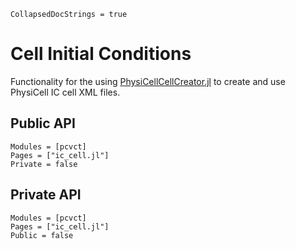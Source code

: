 ```@meta
CollapsedDocStrings = true
```

# Cell Initial Conditions

Functionality for the using [PhysiCellCellCreator.jl](https://github.com/drbergman-lab/PhysiCellCellCreator.jl) to create and use PhysiCell IC cell XML files.

## Public API
```@autodocs
Modules = [pcvct]
Pages = ["ic_cell.jl"]
Private = false
```

## Private API
```@autodocs
Modules = [pcvct]
Pages = ["ic_cell.jl"]
Public = false
```
